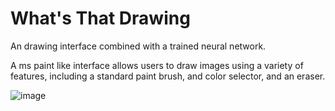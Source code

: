 # What's That Drawing

An drawing interface combined with a trained neural network.

A ms paint like interface allows users to draw images using a variety of features,
including a standard paint brush, and color selector, and an eraser.

![image](https://github.com/NickRatner/WhatsThatDrawing/assets/64825802/2dfe2144-15c1-4e9c-bb0b-7a3478935d08)

